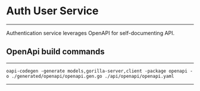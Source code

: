 
# Auth User Service

---

Authentication  service leverages OpenAPI for self-documenting API.

## OpenApi build commands

---

```
oapi-codegen -generate models,gorilla-server,client -package openapi -o ./generated/openapi/openapi.gen.go ./api/openapi/openapi.yaml
```

---
